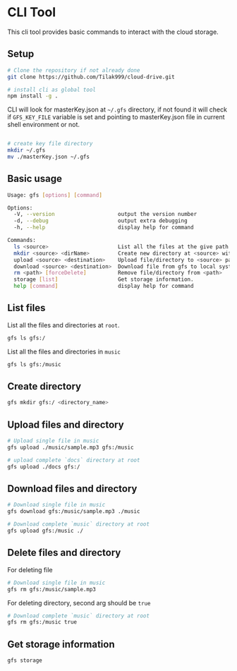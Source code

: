 # CLI Tool

This cli tool provides basic commands to interact with the cloud storage.

## Setup

```sh
# Clone the repository if not already done
git clone https://github.com/Tilak999/cloud-drive.git

# install cli as global tool
npm install -g .
```

CLI will look for masterKey.json at `~/.gfs` directory, if not found it will check if `GFS_KEY_FILE` variable is set and pointing to masterKey.json file in current shell environment or not.

```sh

# create key file directory
mkdir ~/.gfs
mv ./masterKey.json ~/.gfs

```

## Basic usage

```sh
Usage: gfs [options] [command]

Options:
  -V, --version                    output the version number
  -d, --debug                      output extra debugging
  -h, --help                       display help for command

Commands:
  ls <source>                      List all the files at the give path.
  mkdir <source> <dirName>         Create new directory at <source> with provided name.
  upload <source> <destination>    Upload file/directory to <source> path.
  download <source> <destination>  Download file from gfs to local system.
  rm <path> [forceDelete]          Remove file/directory from <path>
  storage [list]                   Get storage information.
  help [command]                   display help for command
  ```

## List files

List all the files and directories at `root`.

```sh
gfs ls gfs:/
```
List all the files and directories in `music`

```sh
gfs ls gfs:/music
```

## Create directory

```sh
gfs mkdir gfs:/ <directory_name>
```

## Upload files and directory

```sh
# Upload single file in music 
gfs upload ./music/sample.mp3 gfs:/music
```

```sh
# upload complete `docs` directory at root
gfs upload ./docs gfs:/
```

## Download files and directory

```sh
# Download single file in music 
gfs download gfs:/music/sample.mp3 ./music
```

```sh
# Download complete `music` directory at root
gfs upload gfs:/music ./
```


## Delete files and directory

For deleting file

```sh
# Download single file in music 
gfs rm gfs:/music/sample.mp3
```

For deleting directory, second arg should be `true`

```sh
# Download complete `music` directory at root
gfs rm gfs:/music true
```

## Get storage information

``` sh
gfs storage
```
